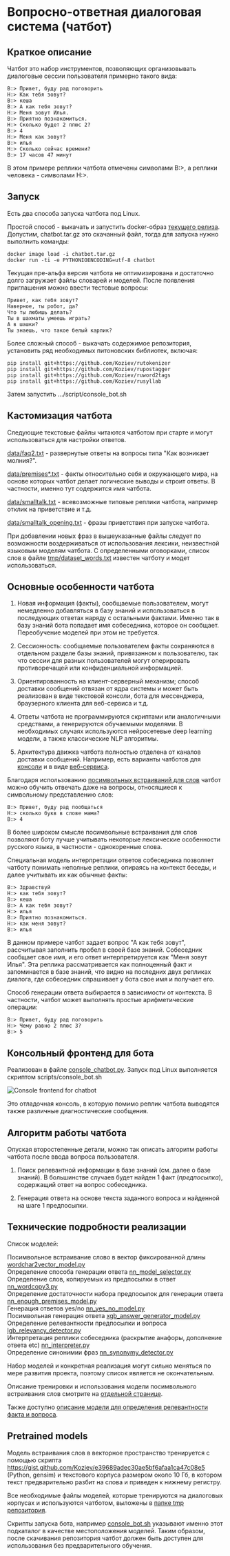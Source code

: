 # Вопросно-ответная диалоговая система (чатбот)

## Краткое описание

Чатбот это набор инструментов, позволяющих организовывать диалоговые сессии
пользователя примерно такого вида:

```
B:> Привет, буду рад поговорить
H:> Как тебя зовут?
B:> кеша
B:> А как тебя зовут?
H:> Меня зовут Илья.
B:> Приятно познакомиться.
H:> Сколько будет 2 плюс 2?
B:> 4
H:> Меня как зовут?
B:> илья
H:> Сколько сейчас времени?
B:> 17 часов 47 минут
```

В этом примере реплики чатбота отмечены символами B:>, а реплики человека - символами H:>.

## Запуск

Есть два способа запуска чатбота под Linux.

Простой способ - выкачать и запустить docker-образ [текущего релиза](https://github.com/Koziev/chatbot/releases).
Допустим, chatbot.tar.gz это скачанный файл, тогда для запуска нужно выполнить команды:

```
docker image load -i chatbot.tar.gz
docker run -ti -e PYTHONIOENCODING=utf-8 chatbot
```

Текущая пре-альфа версия чатбота не оптимизирована и достаточно долго загружает
файлы словарей и моделей. После появления приглашения можно ввести тестовые вопросы:

```
Привет, как тебя зовут?
Наверное, ты робот, да?
Что ты любишь делать?
Ты в шахматы умеешь играть?
А в шашки?
Ты знаешь, что такое белый карлик?
```

Более сложный способ - выкачать содержимое репозитория, установить ряд необходимых 
питоновских библиотек, включая:

```
pip install git+https://github.com/Koziev/rutokenizer
pip install git+https://github.com/Koziev/rupostagger
pip install git+https://github.com/Koziev/ruword2tags
pip install git+https://github.com/Koziev/rusyllab
```

Затем запустить .../script/console_bot.sh


## Кастомизация чатбота

Следующие текстовые файлы читаются чатботом при старте и могут использоваться для настройки ответов.

[data/faq2.txt](https://github.com/Koziev/chatbot/blob/master/data/faq2.txt) - развернутые ответы на вопросы типа "Как возникает молния?".

[data/premises*.txt](https://github.com/Koziev/chatbot/blob/master/data/premises_1s.txt) - факты относительно себя и окружающего мира, на основе которых чатбот делает логические выводы и строит ответы.
В частности, именно тут содержится имя чатбота.

[data/smalltalk.txt](https://github.com/Koziev/chatbot/blob/master/data/smalltalk.txt) - всевозможные типовые реплики чатбота, например отклик на приветствие и т.д.

[data/smalltalk_opening.txt](https://github.com/Koziev/chatbot/blob/master/data/smalltalk_opening.txt) - фразы приветствия при запуске чатбота.

При добавлении новых фраз в вышеуказанные файлы следует по возможности воздерживаться от использования лексики, неизвестной языковым моделям чатбота.
С определенными оговорками, список слов в файле [tmp/dataset_words.txt](https://github.com/Koziev/chatbot/blob/master/tmp/dataset_words.txt)
известен чатботу и модет использоваться.


## Основные особенности чатбота

1) Новая информация (факты), сообщаемые пользователем, могут немедленно добавляться
в базу знаний и использоваться в последующих ответах наряду с остальными фактами. Именно так
в базу знаний бота попадает имя собеседника, которое он сообщает. Переобучение моделей
при этом не требуется.

2) Сессионность: сообщаемые пользователем факты сохраняются в отдельном разделе
базы знаний, привязанном к пользователю, так что сессии для разных пользователей
могут оперировать противоречащей или конфиденциальной информацией.

3) Ориентированность на клиент-серверный механизм; способ доставки сообщений отвязан от
ядра системы и может быть реализован в виде текстовой консоли, бота для мессенджера,
браузерного клиента для веб-сервиса и т.д.

4) Ответы чатбота не программируются скриптами или аналогичными средствами, а генерируются
обучаемыми моделями. В необходимых случаях используются нейросетевые deep learning модели,
а также классические NLP алгоритмы.

5) Архитектура движка чатбота полностью отделена от каналов доставки сообщений. Например, есть
варианты чатботов для [консоли](console_chatbot.py) и в виде [веб-сервиса](flask_service_bot.py).

Благодаря использованию [посимвольных встраиваний для слов](./PyModels/trainers/README.wordchar2vector.md)
чатбот можно обучить отвечать даже на вопросы, относящиеся к символьному представлению слов:

```
B:> Привет, буду рад пообщаться
H:> сколько букв в слове мама?
B:> 4
```

В более широком смысле посимвольные встраивания для слов позволяют боту лучше учитывать
некоторые лексические особенности русского языка, в частности - однокоренные слова.

Специальная модель интерпретации ответов собеседника позволяет чатботу понимать неполные реплики,
опираясь на контекст беседы, и далее учитывать их как обычные факты:

```
B:> Здравствуй
H:> как тебя зовут?
B:> кеша
B:> А как тебя зовут?
H:> илья
B:> Приятно познакомиться.
H:> как меня зовут?
B:> илья
```

В данном примере чатбот задает вопрос "А как тебя зовут", рассчитывая заполнить пробел в своей базе
знаний. Собеседник сообщает свое имя, и его ответ интерпретируется как "Меня зовут Илья".
Эта реплика рассматривается как полноценный факт и запоминается в базе знаний, что видно
на последних двух репликах диалога, где собеседник спрашивает у бота свое имя и получает его.

Способ генерации ответа выбирается в зависимости от контекста. В частности,
чатбот может выполнять простые арифметические операции:

```
B:> Привет, буду рад поговорить
H:> Чему равно 2 плюс 3?
B:> 5
```

## Консольный фронтенд для бота

Реализован в файле [console_chatbot.py](https://github.com/Koziev/chatbot/blob/master/PyModels/console_chatbot.py).
Запуск под Linux выполняется скриптом scripts/console_bot.sh

![Console frontend for chatbot](chatbot-console.PNG)

Это отладочная консоль, в которую помимо реплик чатбота выводятся также различные диагностические сообщения.


## Алгоритм работы чатбота

Опуская второстепенные детали, можно так описать алгоритм работы чатбота после ввода вопроса пользователя.

1. Поиск релевантной информации в базе знаний (см. далее о базе знаний). В большинстве случаев будет найден 1 факт (*предпосылка*),
содержащий ответ на вопрос собеседника.

2. Генерация ответа на основе текста заданного вопроса и найденной на шаге 1 предпосылки.


## Технические подробности реализации

Список моделей:

Посимвольное встраивание слово в вектор фиксированной длины [wordchar2vector_model.py](https://github.com/Koziev/chatbot/tree/master/PyModels/bot/wordchar2vector_model.py)  
Определение способа генерации ответа [nn_model_selector.py](https://github.com/Koziev/chatbot/tree/master/PyModels/bot/nn_model_selector.py)  
Определение слов, копируемых из предпосылки в ответ [nn_wordcopy3.py](https://github.com/Koziev/chatbot/tree/master/PyModels/bot/nn_wordcopy3.py)  
Определение достаточности набора предпосылок для генерации ответа [nn_enough_premises_model.py](https://github.com/Koziev/chatbot/tree/master/PyModels/bot/nn_enough_premises_model.py)  
Генерация ответов yes/no [nn_yes_no_model.py](https://github.com/Koziev/chatbot/tree/master/PyModels/bot/nn_yes_no_model.py)  
Посимвольная генерация ответа [xgb_answer_generator_model.py](https://github.com/Koziev/chatbot/tree/master/PyModels/bot/xgb_answer_generator_model.py)  
Определение релевантности предпосылки и вопроса [lgb_relevancy_detector.py](https://github.com/Koziev/chatbot/tree/master/PyModels/bot/lgb_relevancy_detector.py)  
Интерпретация реплики собеседника (раскрытие анафоры, дополнение ответа etc) [nn_interpreter.py](https://github.com/Koziev/chatbot/tree/master/PyModels/bot/nn_interpreter.py)  
Определение синонимии фраз [nn_synonymy_detector.py](https://github.com/Koziev/chatbot/tree/master/PyModels/bot/nn_synonymy_detector.py)  

Набор моделей и конкретная реализация могут сильно меняться по мере развития проекта,
поэтому список является не окончательным.

Описание тренировки и использования модели посимвольного встраивания слов
смотрите на [отдельной странице](./PyModels/trainers/README.wordchar2vector.md).

Также доступно [описание модели для определения релевантности факта и вопроса](README.relevance.md).

## Pretrained models

Модель встраивания слов в векторное пространство тренируется с помощью
скрипта https://gist.github.com/Koziev/e39689adec30ae5bf6afaa1ca47c08e5 (Python, gensim)
и текстового корпуса размером около 10 Гб, в котором текст предварительно разбит
на слова и приведен к нижнему регистру.

Все необходимые файлы моделей, которые тренируются на диалоговых корпусах и используются
чатботом, выложены в [папке tmp репозитория](https://github.com/Koziev/chatbot/tree/master/tmp).

Скрипты запуска бота, например [console_bot.sh](https://github.com/Koziev/chatbot/blob/master/scripts/console_bot.sh)
указывают именно этот подкаталог в качестве местоположения моделей. Таким образом, после скачивания репозитория
чатбот должен быть доступен для использования без предварительного обучения.
